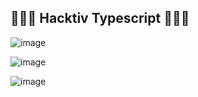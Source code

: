 ## 🍪🧃🥗 Hacktiv Typescript 🥗🧃🍪

![image](https://github.com/diantyapitaloka/Hacktiv-Typescript/assets/147487436/d3e01009-ce71-4abe-b38f-7a0169a4581b)

![image](https://github.com/diantyapitaloka/Hacktiv-Typescript/assets/147487436/d037947f-3c22-4933-8dd2-ccb74f2220d6)

![image](https://github.com/diantyapitaloka/Hacktiv-Typescript/assets/147487436/3b7a4c29-0989-4bd0-a824-62fa295fac1a)

